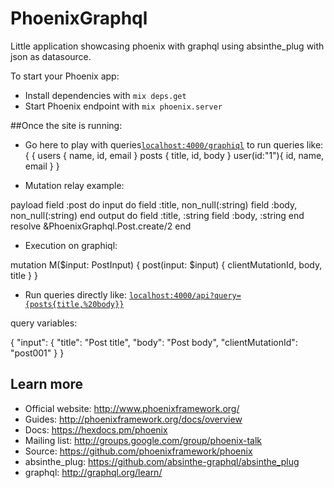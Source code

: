 # PhoenixGraphql

Little application showcasing phoenix with graphql using absinthe_plug with json as datasource.

To start your Phoenix app:

  * Install dependencies with `mix deps.get`
  * Start Phoenix endpoint with `mix phoenix.server`

##Once the site is running:

  * Go here to play with queries[`localhost:4000/graphiql`](http://localhost:4000/graphiql) to run queries like: {
    {
      users {
        name,
        id,
        email
      }
      posts {
        title,
        id,
        body
      }
      user(id:"1"){
        id,
        name,
        email
      }
    }

* Mutation relay example:

payload field :post do
  input do
    field :title, non_null(:string)
    field :body, non_null(:string)
  end
  output do
    field :title, :string
    field :body, :string
  end
  resolve &PhoenixGraphql.Post.create/2
end


* Execution on graphiql:

mutation M($input: PostInput)
{
  post(input: $input)
  {
    clientMutationId,
    body,
    title
  }
}

* Run queries directly like:  [`localhost:4000/api?query={posts{title,%20body}}`](http://localhost:4000/api?query={posts{title,%20body}})

query variables:

{
  "input": {
    "title": "Post title",
    "body":  "Post body",
   	"clientMutationId": "post001"
  }
 }


## Learn more

  * Official website: http://www.phoenixframework.org/
  * Guides: http://phoenixframework.org/docs/overview
  * Docs: https://hexdocs.pm/phoenix
  * Mailing list: http://groups.google.com/group/phoenix-talk
  * Source: https://github.com/phoenixframework/phoenix
  * absinthe_plug: https://github.com/absinthe-graphql/absinthe_plug
  * graphql: http://graphql.org/learn/

